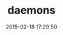 ---
layout: post
title:  "daemons"
repo:   "thuehlinger/daemons"
date:   2015-02-18 17:29:50
gemurl: http://daemons.rubyforge.org
---